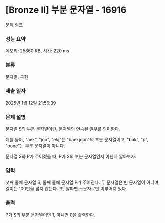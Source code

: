 # [Bronze II] 부분 문자열 - 16916 

[문제 링크](https://www.acmicpc.net/problem/16916) 

### 성능 요약

메모리: 25860 KB, 시간: 220 ms

### 분류

문자열, 구현

### 제출 일자

2025년 1월 12일 21:56:39

### 문제 설명

<p>문자열 S의 부분 문자열이란, 문자열의 연속된 일부를 의미한다.</p>

<p>예를 들어, "aek", "joo", "ekj"는 "baekjoon"의 부분 문자열이고, "bak", "p", "oone"는 부분 문자열이 아니다.</p>

<p>문자열 S와 P가 주어졌을 때, P가 S의 부분 문자열인지 아닌지 알아보자.</p>

### 입력 

 <p>첫째 줄에 문자열 S, 둘째 줄에 문자열 P가 주어진다. 두 문자열은 빈 문자열이 아니며, 길이는 100만을 넘지 않는다. 또, 알파벳 소문자로만 이루어져 있다.</p>

### 출력 

 <p>P가 S의 부분 문자열이면 1, 아니면 0을 출력한다.</p>

